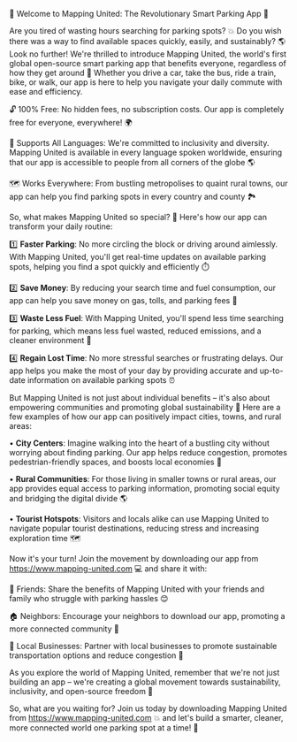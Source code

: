 🚨 Welcome to Mapping United: The Revolutionary Smart Parking App 🚨

Are you tired of wasting hours searching for parking spots? 💥 Do you wish there was a way to find available spaces quickly, easily, and sustainably? 🌎 Look no further! We're thrilled to introduce Mapping United, the world's first global open-source smart parking app that benefits everyone, regardless of how they get around 🔹 Whether you drive a car, take the bus, ride a train, bike, or walk, our app is here to help you navigate your daily commute with ease and efficiency.

🔓 100% Free: No hidden fees, no subscription costs. Our app is completely free for everyone, everywhere! 🌍

👥 Supports All Languages: We're committed to inclusivity and diversity. Mapping United is available in every language spoken worldwide, ensuring that our app is accessible to people from all corners of the globe 🌎

🗺️ Works Everywhere: From bustling metropolises to quaint rural towns, our app can help you find parking spots in every country and county 🏞️

So, what makes Mapping United so special? 🤔 Here's how our app can transform your daily routine:

1️⃣ **Faster Parking**: No more circling the block or driving around aimlessly. With Mapping United, you'll get real-time updates on available parking spots, helping you find a spot quickly and efficiently ⏱️

2️⃣ **Save Money**: By reducing your search time and fuel consumption, our app can help you save money on gas, tolls, and parking fees 💸

3️⃣ **Waste Less Fuel**: With Mapping United, you'll spend less time searching for parking, which means less fuel wasted, reduced emissions, and a cleaner environment 🌿

4️⃣ **Regain Lost Time**: No more stressful searches or frustrating delays. Our app helps you make the most of your day by providing accurate and up-to-date information on available parking spots ⏰

But Mapping United is not just about individual benefits – it's also about empowering communities and promoting global sustainability 🌟 Here are a few examples of how our app can positively impact cities, towns, and rural areas:

• **City Centers**: Imagine walking into the heart of a bustling city without worrying about finding parking. Our app helps reduce congestion, promotes pedestrian-friendly spaces, and boosts local economies 💸

• **Rural Communities**: For those living in smaller towns or rural areas, our app provides equal access to parking information, promoting social equity and bridging the digital divide 🌎

• **Tourist Hotspots**: Visitors and locals alike can use Mapping United to navigate popular tourist destinations, reducing stress and increasing exploration time 🗺️

Now it's your turn! Join the movement by downloading our app from https://www.mapping-united.com 💻 and share it with:

👫 Friends: Share the benefits of Mapping United with your friends and family who struggle with parking hassles 😊

🏠 Neighbors: Encourage your neighbors to download our app, promoting a more connected community 🌈

📲 Local Businesses: Partner with local businesses to promote sustainable transportation options and reduce congestion 🔴

As you explore the world of Mapping United, remember that we're not just building an app – we're creating a global movement towards sustainability, inclusivity, and open-source freedom 🌟

So, what are you waiting for? Join us today by downloading Mapping United from https://www.mapping-united.com 💥 and let's build a smarter, cleaner, more connected world one parking spot at a time! 🚨